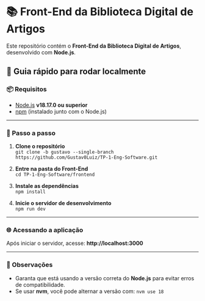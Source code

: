 # 📚 Front-End da Biblioteca Digital de Artigos

Este repositório contém o **Front-End da Biblioteca Digital de Artigos**, desenvolvido com **Node.js**.

## 🚀 Guia rápido para rodar localmente

### 📦 Requisitos
- [Node.js](https://nodejs.org/) **v18.17.0 ou superior**
- [npm](https://www.npmjs.com/) (instalado junto com o Node.js)

---

### 🔧 Passo a passo

1. **Clone o repositório**  
   `git clone -b gustavo --single-branch https://github.com/Gustav0Luiz/TP-1-Eng-Software.git`

2. **Entre na pasta do Front-End**  
   `cd TP-1-Eng-Software/frontend`

3. **Instale as dependências**  
   `npm install`

4. **Inicie o servidor de desenvolvimento**  
   `npm run dev`

---

### 🌐 Acessando a aplicação
Após iniciar o servidor, acesse: **http://localhost:3000**

---

### 📌 Observações
- Garanta que está usando a versão correta do **Node.js** para evitar erros de compatibilidade.  
- Se usar **nvm**, você pode alternar a versão com: `nvm use 18`

